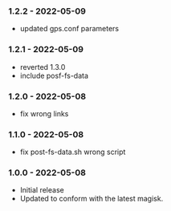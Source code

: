 ### 1.2.2 - 2022-05-09
* updated gps.conf parameters
### 1.2.1 - 2022-05-09
* reverted 1.3.0
* include posf-fs-data
### 1.2.0 - 2022-05-08
* fix wrong links
### 1.1.0 - 2022-05-08
* fix post-fs-data.sh wrong script
### 1.0.0 - 2022-05-08
* Initial release
* Updated to conform with the latest magisk.